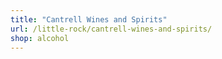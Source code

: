```yaml
---
title: "Cantrell Wines and Spirits"
url: /little-rock/cantrell-wines-and-spirits/
shop: alcohol
---
```

